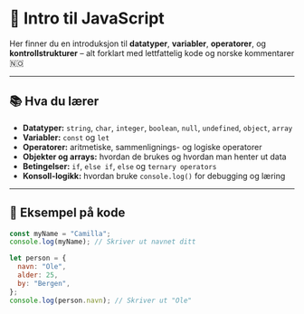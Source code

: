 # 🧠 Intro til JavaScript

Her finner du en introduksjon til **datatyper**, **variabler**, **operatorer**, og **kontrollstrukturer** – alt forklart med lettfattelig kode og norske kommentarer 🇳🇴

---

## 📚 Hva du lærer

- **Datatyper:** `string`, `char`, `integer`, `boolean`, `null`, `undefined`, `object`, `array`
- **Variabler:** `const` og `let`
- **Operatorer:** aritmetiske, sammenlignings- og logiske operatorer
- **Objekter og arrays:** hvordan de brukes og hvordan man henter ut data
- **Betingelser:** `if`, `else if`, `else` og `ternary operators`
- **Konsoll-logikk:** hvordan bruke `console.log()` for debugging og læring

---

## 👀 Eksempel på kode

```js
const myName = "Camilla";
console.log(myName); // Skriver ut navnet ditt

let person = {
  navn: "Ole",
  alder: 25,
  by: "Bergen",
};
console.log(person.navn); // Skriver ut "Ole"
